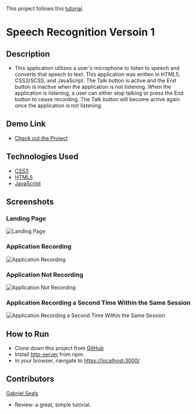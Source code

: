This project follows this [tutorial](https://youtu.be/xHHw3Mw42QI).

# Speech Recognition Versoin 1

## Description

* This application utilizes a user's microphone to listen to speech and converts that speech to text. This application was written in HTML5, CSS3/SCSS, and JavaScript. The Talk button is active and the End button is inactive when the application is not listening. When the application is listening, a user can either stop talking or press the End button to cease recording. The Talk button will become active again once the application is not listening.

## Demo Link

* [Check out the Project](https://day6speechrecognition.firebaseapp.com)

## Technologies Used

* [CSS3](https://www.w3.org/Style/CSS/Overview.en.html)
* [HTML5](https://html.spec.whatwg.org/multipage/)
* [JavaScript](https://www.javascript.com/)

## Screenshots

### Landing Page
![Landing Page]()

### Application Recording
![Application Recording]()


### Application Not Recording
![Application Not Recording]()


### Application Recording a Second Time Within the Same Session
![Application Recording a Second Time Within the Same Session]()


## How to Run

* Clone down this project from [GitHub](https://github.com/gseals/pokemon)
* Install [http-server](https://www.npmjs.com/package/http-server) from npm.
* In your browser, navigate to [https://localhost:3000/](https://localhost:3000/)

## Contributors

[Gabriel Seals](https://github.com/gseals)

* Review: a great, simple tutorial.